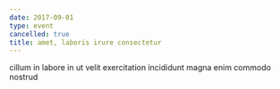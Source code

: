 ```yaml
---
date: 2017-09-01
type: event
cancelled: true
title: amet, laboris irure consectetur
---
```

cillum in labore in ut velit exercitation incididunt magna enim commodo nostrud